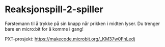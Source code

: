 # Reaksjonspill-2-spiller
Førstemann til å trykke på sin knapp når prikken i midten lyser.
Du trenger bare en micro:bit for å komme i gang!

PXT-prosjekt: https://makecode.microbit.org/_KM37w0FhLedj
